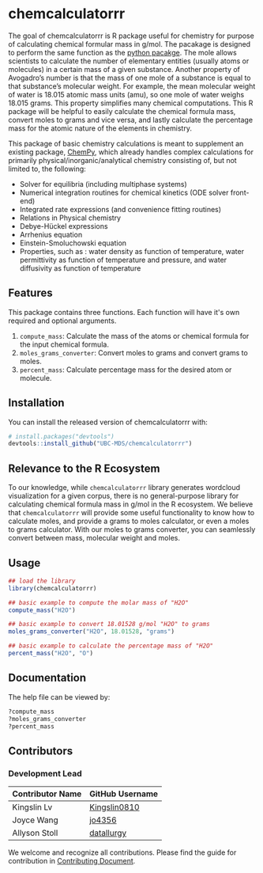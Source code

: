 
<!-- README.md is generated from README.Rmd. Please edit that file -->

# chemcalculatorrr

<!-- badges: start -->
<!-- badges: end -->

The goal of chemcalculatorrr is R package useful for chemistry for purpose of calculating chemical formular mass in g/mol. The pacakage is designed to perform the same function as the [python pacakge](https://github.com/UBC-MDS/chemcalculator). The mole allows scientists to calculate the number of elementary entities (usually atoms or molecules) in a certain mass of a given substance. Another property of Avogadro’s number is that the mass of one mole of a substance is equal to that substance’s molecular weight. For example, the mean molecular weight of water is 18.015 atomic mass units (amu), so one mole of water weighs 18.015 grams. This property simplifies many chemical computations. This R package will be helpful to easily calculate the chemical formula mass, convert moles to grams and vice versa, and lastly calculate the percentage mass for the atomic nature of the elements in chemistry.

This package of basic chemistry calculations is meant to supplement an existing package, [ChemPy](https://github.com/bjodah/chempy), which already handles complex calculations for primarily physical/inorganic/analytical chemistry consisting of, but not limited to, the following:

- Solver for equilibria (including multiphase systems)
- Numerical integration routines for chemical kinetics (ODE solver front-end)
- Integrated rate expressions (and convenience fitting routines)
- Relations in Physical chemistry
- Debye-Hückel expressions
- Arrhenius equation
- Einstein-Smoluchowski equation
- Properties, such as : water density as function of temperature, water permittivity as function of temperature and pressure, and water diffusivity as function of temperature

## Features

This package contains three functions. Each function will have it's own required and optional arguments.

1. `compute_mass`: Calculate the mass of the atoms or chemical formula for the input chemical formula.
2. `moles_grams_converter`: Convert moles to grams and convert grams to moles.
3. `percent_mass`: Calculate percentage mass for the desired atom or molecule.

## Installation

You can install the released version of chemcalculatorrr with:

``` r
# install.packages("devtools")
devtools::install_github("UBC-MDS/chemcalculatorrr")
```

## Relevance to the R Ecosystem

To our knowledge, while `chemcalculatorrr` library generates wordcloud visualization for a given corpus, there is no general-purpose library for calculating chemical formula mass in g/mol in the R ecosystem. We believe that `chemcalculatorrr` will provide some useful functionality to know how to calculate moles, and provide a grams to moles calculator, or even a moles to grams calculator. With our moles to grams converter, you can seamlessly convert between mass, molecular weight and moles.

## Usage

``` r
## load the library
library(chemcalculatorrr)

## basic example to compute the molar mass of "H2O"
compute_mass("H2O")

## basic example to convert 18.01528 g/mol "H2O" to grams
moles_grams_converter("H2O", 18.01528, "grams")

## basic example to calculate the percentage mass of "H2O"
percent_mass("H2O", "O") 
```

## Documentation

The help file can be viewed by:

``` r
?compute_mass
?moles_grams_converter
?percent_mass
```

## Contributors
### Development Lead

|Contributor Name     | GitHub Username|
|---------------------|-----------|
|Kingslin Lv | [Kingslin0810](https://github.com/Kingslin0810)|
|Joyce Wang      | [jo4356](https://github.com/jo4356)     |
|Allyson Stoll       | [datallurgy](https://github.com/datallurgy) |

We welcome and recognize all contributions. Please find the guide for contribution in [Contributing Document](https://github.com/UBC-MDS/chemcalculatorrr/blob/main/.github/CONTRIBUTING.md).



